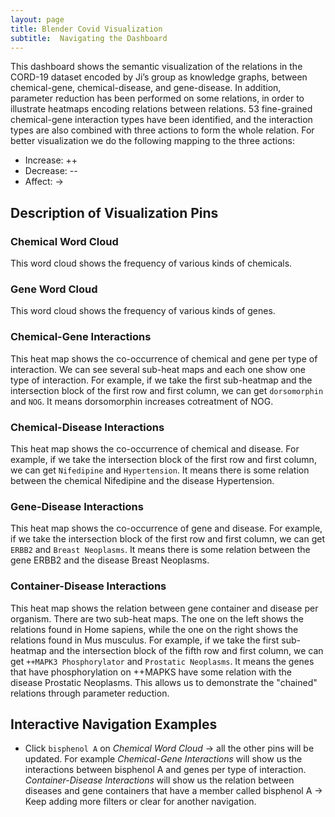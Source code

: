 ```yaml
---
layout: page
title: Blender Covid Visualization   
subtitle:  Navigating the Dashboard
---
```


This dashboard shows the semantic visualization of the relations in the CORD-19 
dataset encoded by Ji’s group as knowledge graphs, between chemical-gene, 
chemical-disease, and gene-disease. In addition, parameter reduction has been 
performed on some relations, in order to illustrate heatmaps encoding relations 
between relations. 53 fine-grained chemical-gene interaction types have been 
identified, and the interaction types are also combined with three actions to 
form the whole relation. 
For better visualization we do the following mapping to the three actions:
- Increase: ++
- Decrease: --
- Affect:   ->

## Description of Visualization Pins

### Chemical Word Cloud
This word cloud shows the frequency of various kinds of chemicals.

### Gene Word Cloud
This word cloud shows the frequency of various kinds of genes. 

### Chemical-Gene Interactions
This heat map shows the co-occurrence of chemical and gene per type of interaction. 
We can see several sub-heat maps and each one show one type of interaction.
For example, if we take the first sub-heatmap and the intersection block of the first row and first column, 
we can get `dorsomorphin` and `NOG`. It means dorsomorphin increases cotreatment of NOG.

### Chemical-Disease Interactions
This heat map shows the co-occurrence of chemical and disease. 
For example, if we take the intersection block of the first row and first column, 
we can get `Nifedipine` and `Hypertension`. It means there is some relation between the chemical Nifedipine and the disease Hypertension.

### Gene-Disease Interactions
This heat map shows the co-occurrence of gene and disease. 
For example, if we take the intersection block of the first row and first column, 
we can get `ERBB2` and `Breast Neoplasms`. It means there is some relation between the gene ERBB2 and the disease Breast Neoplasms.

### Container-Disease Interactions
This heat map shows the relation between gene container and disease per organism. 
There are two sub-heat maps. The one on the left shows the relations found in Home sapiens, 
while the one on the right shows the relations found in Mus musculus.
For example, if we take the first sub-heatmap and the intersection block of the fifth row and first column, 
we can get `++MAPK3 Phosphorylator` and `Prostatic Neoplasms`. It means the genes that have phosphorylation on
++MAPKS have some relation with the disease Prostatic Neoplasms. This allows us to demonstrate the "chained" relations
through parameter reduction.

## Interactive Navigation Examples
- Click `bisphenol A` on _Chemical Word Cloud_ → all the other pins will be updated. 
For example _Chemical-Gene Interactions_ will show us the interactions between bisphenol A and genes per type of interaction. 
_Container-Disease Interactions_ will show us the relation between diseases and gene containers that have a member called bisphenol A → 
Keep adding more filters or clear for another navigation.
